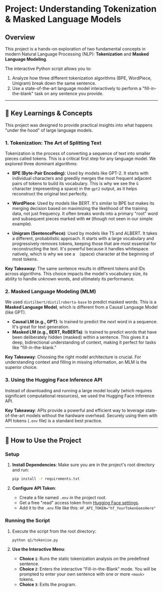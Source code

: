 # Project: Understanding Tokenization & Masked Language Models

## Overview

This project is a hands-on exploration of two fundamental concepts in modern Natural Language Processing (NLP): **Tokenization** and **Masked Language Modeling**.

The interactive Python script allows you to:
1.  Analyze how three different tokenization algorithms (BPE, WordPiece, Unigram) break down the same sentence.
2.  Use a state-of-the-art language model interactively to perform a "fill-in-the-blank" task on any sentence you provide.

---

## 🧠 Key Learnings & Concepts

This project was designed to provide practical insights into what happens "under the hood" of large language models.

### 1. Tokenization: The Art of Splitting Text

Tokenization is the process of converting a sequence of text into smaller pieces called tokens. This is a critical first step for any language model. We explored three dominant algorithms:

-   **BPE (Byte-Pair Encoding)**: Used by models like GPT-2. It starts with individual characters and greedily merges the most frequent adjacent pairs of tokens to build its vocabulary. This is why we see the `Ġ` character (representing a space) in the `gpt2` output, as it helps reconstruct the original text perfectly.

-   **WordPiece**: Used by models like BERT. It's similar to BPE but makes its merging decision based on maximizing the likelihood of the training data, not just frequency. It often breaks words into a primary "root" word and subsequent pieces marked with `##` (though not seen in our simple example).

-   **Unigram (SentencePiece)**: Used by models like T5 and ALBERT. It takes a different, probabilistic approach. It starts with a large vocabulary and progressively removes tokens, keeping those that are most essential for reconstructing the text. It's powerful because it handles whitespace natively, which is why we see a ` ` (space) character at the beginning of most tokens.

**Key Takeaway**: The same sentence results in different tokens and IDs across algorithms. This choice impacts the model's vocabulary size, its ability to handle unknown words, and ultimately its performance.

### 2. Masked Language Modeling (MLM)

We used `distilbert/distilroberta-base` to predict masked words. This is a **Masked Language Model**, which is different from a Causal Language Model (like GPT).

-   **Causal LM (e.g., GPT)**: Is trained to predict the *next* word in a sequence. It's great for text generation.
-   **Masked LM (e.g., BERT, RoBERTa)**: Is trained to predict words that have been deliberately hidden (masked) within a sentence. This gives it a deep, bidirectional understanding of context, making it perfect for tasks like "fill-in-the-blank."

**Key Takeaway**: Choosing the right model architecture is crucial. For understanding context and filling in missing information, an MLM is the superior choice.

### 3. Using the Hugging Face Inference API

Instead of downloading and running a large model locally (which requires significant computational resources), we used the Hugging Face Inference API.

**Key Takeaway**: APIs provide a powerful and efficient way to leverage state-of-the-art models without the hardware overhead. Securely using them with API tokens (`.env` file) is a standard best practice.

---

## 🚀 How to Use the Project

### Setup

1.  **Install Dependencies**: Make sure you are in the project's root directory and run:
    ```bash
    pip install -r requirements.txt
    ```

2.  **Configure API Token**:
    -   Create a file named `.env` in the project root.
    -   Get a free "read" access token from [Hugging Face settings](https://huggingface.co/settings/tokens).
    -   Add it to the `.env` file like this: `HF_API_TOKEN="hf_YourTokenGoesHere"`

### Running the Script

1.  Execute the script from the root directory:
    ```bash
    python q1/tokenise.py
    ```

2.  **Use the Interactive Menu**:
    -   **Choice `1`**: Runs the static tokenization analysis on the predefined sentence.
    -   **Choice `2`**: Enters the interactive "Fill-in-the-Blank" mode. You will be prompted to enter your own sentence with one or more `<mask>` tokens.
    -   **Choice `3`**: Exits the program. 